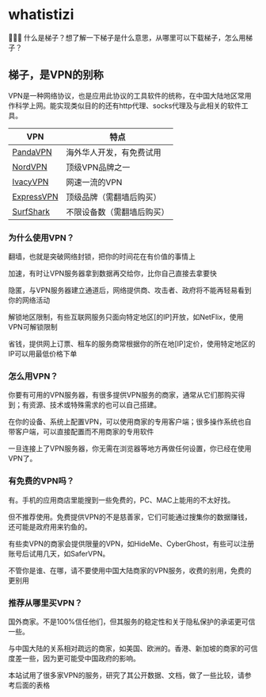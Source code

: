 # whatistizi
💟💟💟 什么是梯子？想了解一下梯子是什么意思，从哪里可以下载梯子，怎么用梯子？

## 梯子，是VPN的别称

VPN是一种网络协议，也是应用此协议的工具软件的统称，在中国大陆地区常用作科学上网。能实现类似目的的还有http代理、socks代理及与此相关的软件工具。

|  VPN   | 特点  |
|  ----  | ----  |
| [PandaVPN](https://www.panhdpe.xyz/r/22216799) | 海外华人开发，有免费试用 |
| [NordVPN](https://go.nordlocker.net/aff_c?offer_id=15&aff_id=38201&url_id=6063&aff_sub=github&aff_click_id=whatistizi) | 顶级VPN品牌之一 |
| [IvacyVPN](https://www.ivacykodi.com/easter-deal-2020/?aff=91814&data1=github&data2=whatistizi) | 网速一流的VPN |
| [ExpressVPN](https://www.xvbelink.com/?a_fid=tizi_vpn&chan=github&data1=whatistizi) | 顶级品牌（需翻墙后购买）|
| [SurfShark](https://get.surfshark.net/aff_c?offer_id=6&aff_id=3401) | 不限设备数（需翻墙后购买） |

### 为什么使用VPN？
翻墙，也就是突破网络封锁，把你的时间花在有价值的事情上

加速，有时让VPN服务器拿到数据再交给你，比你自己直接去拿要快

隐匿，与VPN服务器建立通道后，网络提供商、攻击者、政府将不能再轻易看到你的网络活动

解锁地区限制，有些互联网服务只面向特定地区[的IP]开放，如NetFlix，使用VPN可解锁限制

省钱，提供网上订票、租车的服务商常根据你的所在地[IP]定价，使用特定地区的IP可以用最低价格下单

### 怎么用VPN？
你要有可用的VPN服务器，有很多提供VPN服务的商家，通常从它们那购买得到；有资源、技术或特殊需求的也可以自己搭建。

在你的设备、系统上配置VPN，可以使用商家的专用客户端；很多操作系统也自带客户端，可以直接配置而不用商家的专用软件

一旦连接上了VPN服务器，你无需在浏览器等地方再做任何设置，你已经在使用VPN了。

### 有免费的VPN吗？

有。手机的应用商店里能搜到一些免费的，PC、MAC上能用的不太好找。

但不推荐使用。免费提供VPN的不是慈善家，它们可能通过搜集你的数据赚钱，还可能是政府用来钓鱼的。

有些卖VPN的商家会提供限量的VPN，如HideMe、CyberGhost，有些可以注册账号后试用几天，如SaferVPN。

不管你是谁、在哪，请不要使用中国大陆商家的VPN服务，收费的别用，免费的更别用

### 推荐从哪里买VPN？

国外商家。不是100%信任他们，但其服务的稳定性和关于隐私保护的承诺更可信一些。

与中国大陆的关系相对疏远的商家，如美国、欧洲的。香港、新加坡的商家的可信度差一些，因为更可能受中国政府的影响。

本站试用了很多家VPN的服务，研究了其公开数据、文档，做了一些比较，请参考后面的表格
